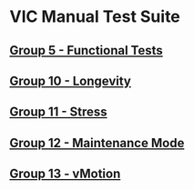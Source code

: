 VIC Manual Test Suite
=======


[Group 5 - Functional Tests](Group5-Functional-Tests/TestCases.md)
-
[Group 10 - Longevity](Group10-Longevity/TestCases.md)
-
[Group 11 - Stress](Group11-Stress/TestCases.md)
-
[Group 12 - Maintenance Mode](Group12-Maintenance-Mode/TestCases.md)
-
[Group 13 - vMotion](Group13-vMotion/TestCases.md)
-